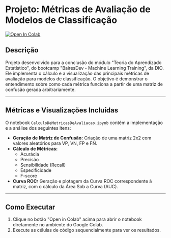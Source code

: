 # Projeto: Métricas de Avaliação de Modelos de Classificação

[![Open In Colab](https://colab.research.google.com/assets/colab-badge.svg)](https://colab.research.google.com/github/heloisarayol/projeto-metricas-classificacao/blob/main/CalculoDeMetricasDeAvaliacao.ipynb)

## Descrição

Projeto desenvolvido para a conclusão do módulo "Teoria do Aprendizado Estatístico", do bootcamp "BairesDev - Machine Learning Training", da DIO. Ele implementa o cálculo e a visualização das principais métricas de avaliação para modelos de classificação. 
O objetivo é demonstrar o entendimento sobre como cada métrica funciona a partir de uma matriz de confusão gerada arbitrariamente.

---

## Métricas e Visualizações Incluídas

O notebook `CalculoDeMetricasDeAvaliacao.ipynb` contém a implementação e a análise dos seguintes itens:

* **Geração de Matriz de Confusão:** Criação de uma matriz 2x2 com valores aleatórios para VP, VN, FP e FN.
* **Cálculo de Métricas:**
    * Acurácia
    * Precisão
    * Sensibilidade (Recall)
    * Especificidade
    * F-score
* **Curva ROC:** Geração e plotagem da Curva ROC correspondente à matriz, com o cálculo da Área Sob a Curva (AUC).

---

## Como Executar

1.  Clique no botão "Open in Colab" acima para abrir o notebook diretamente no ambiente do Google Colab.
2.  Execute as células de código sequencialmente para ver os resultados.

